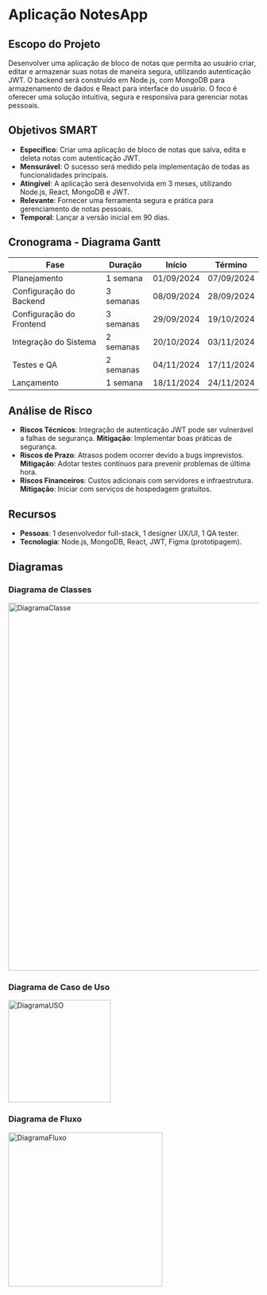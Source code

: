 # Aplicação NotesApp

## Escopo do Projeto
Desenvolver uma aplicação de bloco de notas que permita ao usuário criar, editar e armazenar suas notas de maneira segura, utilizando autenticação JWT. O backend será construído em Node.js, com MongoDB para armazenamento de dados e React para interface do usuário. O foco é oferecer uma solução intuitiva, segura e responsiva para gerenciar notas pessoais.

## Objetivos SMART
- **Específico**: Criar uma aplicação de bloco de notas que salva, edita e deleta notas com autenticação JWT.
- **Mensurável**: O sucesso será medido pela implementação de todas as funcionalidades principais.
- **Atingível**: A aplicação será desenvolvida em 3 meses, utilizando Node.js, React, MongoDB e JWT.
- **Relevante**: Fornecer uma ferramenta segura e prática para gerenciamento de notas pessoais.
- **Temporal**: Lançar a versão inicial em 90 dias.

## Cronograma - Diagrama Gantt

| Fase                     | Duração  | Início      | Término      |
| ------------------------ | -------- | ----------- | ------------ |
| Planejamento              | 1 semana | 01/09/2024  | 07/09/2024   |
| Configuração do Backend   | 3 semanas| 08/09/2024  | 28/09/2024   |
| Configuração do Frontend  | 3 semanas| 29/09/2024  | 19/10/2024   |
| Integração do Sistema     | 2 semanas| 20/10/2024  | 03/11/2024   |
| Testes e QA               | 2 semanas| 04/11/2024  | 17/11/2024   |
| Lançamento                | 1 semana | 18/11/2024  | 24/11/2024   |

## Análise de Risco
- **Riscos Técnicos**: Integração de autenticação JWT pode ser vulnerável a falhas de segurança. **Mitigação**: Implementar boas práticas de segurança.
- **Riscos de Prazo**: Atrasos podem ocorrer devido a bugs imprevistos. **Mitigação**: Adotar testes contínuos para prevenir problemas de última hora.
- **Riscos Financeiros**: Custos adicionais com servidores e infraestrutura. **Mitigação**: Iniciar com serviços de hospedagem gratuitos.

## Recursos
- **Pessoas**: 1 desenvolvedor full-stack, 1 designer UX/UI, 1 QA tester.
- **Tecnologia**: Node.js, MongoDB, React, JWT, Figma (prototipagem).

## Diagramas

### Diagrama de Classes
<img width="740" alt="DiagramaClasse" src="https://github.com/user-attachments/assets/2d409429-dd12-4f36-9300-1e305a667ef9">


### Diagrama de Caso de Uso
<img width="206" alt="DiagramaUSO" src="https://github.com/user-attachments/assets/af9500ed-8af3-49bc-9dc0-4a72d90a0aaa">


### Diagrama de Fluxo
<img width="310" alt="DiagramaFluxo" src="https://github.com/user-attachments/assets/343239bf-8ddf-489f-9b58-fb6598ee2b41">

